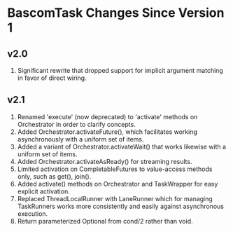 # BascomTask Changes Since Version 1

## v2.0
1. Significant rewrite that dropped support for implicit argument matching in favor of direct wiring.

## v2.1
1. Renamed 'execute' (now deprecated) to 'activate' methods on Orchestrator in order to clarify concepts.
1. Added Orchestrator.activateFuture(), which facilitates working asynchronously with a uniform set of items.
1. Added a variant of Orchestrator.activateWait() that works likewise with a uniform set of items.
1. Added Orchestrator.activateAsReady() for streaming results.   
1. Limited activation on CompletableFutures to value-access methods only, such as get(), join().
1. Added activate() methods on Orchestrator and TaskWrapper for easy explicit activation.
1. Replaced ThreadLocalRunner with LaneRunner which for managing TaskRunners works more consistently and easily against asynchronous execution.
1. Return parameterized Optional from cond/2 rather than void.
